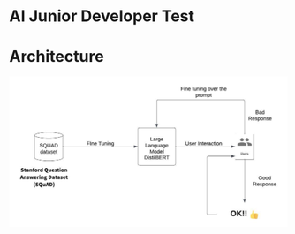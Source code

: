 # AI Junior Developer Test 

# Architecture 
![alt text](https://github.com/amankushwaha25/OpenFabric-Assessment/blob/master/flowchart.jpeg)
